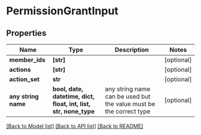 # PermissionGrantInput


## Properties
Name | Type | Description | Notes
------------ | ------------- | ------------- | -------------
**member_ids** | **[str]** |  | [optional] 
**actions** | **[str]** |  | [optional] 
**action_set** | **str** |  | [optional] 
**any string name** | **bool, date, datetime, dict, float, int, list, str, none_type** | any string name can be used but the value must be the correct type | [optional]

[[Back to Model list]](../README.md#documentation-for-models) [[Back to API list]](../README.md#documentation-for-api-endpoints) [[Back to README]](../README.md)


